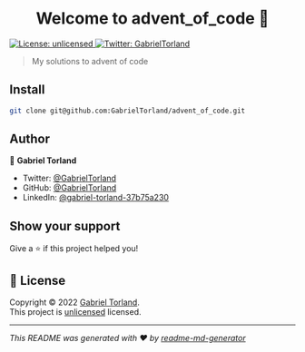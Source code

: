 <h1 align="center">Welcome to advent_of_code 👋</h1>
<p>
  <a href="https://www.youtube.com/watch?v=p7YXXieghto" target="_blank">
    <img alt="License: unlicensed" src="https://img.shields.io/badge/License-unlicensed-yellow.svg" />
  </a>
  <a href="https://twitter.com/GabrielTorland" target="_blank">
    <img alt="Twitter: GabrielTorland" src="https://img.shields.io/twitter/follow/GabrielTorland.svg?style=social" />
  </a>
</p>

> My solutions to advent of code

## Install

```sh
git clone git@github.com:GabrielTorland/advent_of_code.git
```

## Author

👤 **Gabriel Torland**

* Twitter: [@GabrielTorland](https://twitter.com/GabrielTorland)
* GitHub: [@GabrielTorland](https://github.com/GabrielTorland)
* LinkedIn: [@gabriel-torland-37b75a230](https://linkedin.com/in/gabriel-torland-37b75a230)

## Show your support

Give a ⭐️ if this project helped you!

## 📝 License

Copyright © 2022 [Gabriel Torland](https://github.com/GabrielTorland).<br />
This project is [unlicensed](https://www.youtube.com/watch?v=p7YXXieghto) licensed.

***
_This README was generated with ❤️ by [readme-md-generator](https://github.com/kefranabg/readme-md-generator)_
